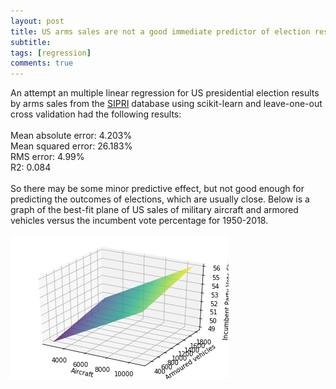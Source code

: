 ```yaml
---
layout: post
title: US arms sales are not a good immediate predictor of election results
subtitle: 
tags: [regression]
comments: true
---
```


An attempt an multiple linear regression for US presidential election results by arms sales from the [SIPRI](https://www.sipri.org/databases/armstransfers) 
database using scikit-learn and leave-one-out cross validation had the following results:<br/><br/>
Mean absolute error: 4.203%<br/>
Mean squared error: 26.183%<br/>
RMS error: 4.99%<br/>
R2: 0.084<br/><br/>
So there may be some minor predictive effect, but not good enough for predicting the outcomes of elections, which are usually close. 
Below is a graph of the best-fit plane of US sales of military aircraft and armored vehicles versus the incumbent vote percentage for 1950-2018.<br/>

![arms](https://raw.githubusercontent.com/dzkha/dzkha.github.io/master/img/arms.png)
